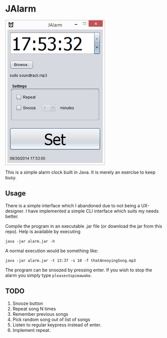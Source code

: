 JAlarm
======
<img align="center" src="https://raw.githubusercontent.com/m1dnight/JAlarm/master/screenshot.jpg" alt="Screenshot under Windows">

This is a simple alarm clock built in Java. It is merely an exercise to keep busy.

Usage
-----

There is a simple interface which I abandoned due to not being a UX-designer. I have implemented a simple CLI interface which suits my needs better.

Compile the program in an executable .jar file (or download the jar from this repo). Help is available by executing

    java -jar alarm.jar -h

A normal execution would be something like:

    java -jar alarm.jar -t 13:37 -s 10 -f thatAnnoyingSong.mp3

The program can be snoozed by pressing enter. If you wish to stop the alarm you simply type `pleasestopimawake`. 

TODO
----
1. Snooze button
2. Repeat song N times
3. Remember previous songs
4. Pick random song out of list of songs
5. Listen to regular keypress instead of enter.
6. Implement repeat.

